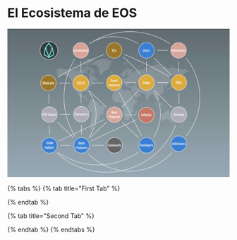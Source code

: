 # El Ecosistema de EOS

![Interacci&#xF3;n de los diferentes Actores y Componentes de EOS.IO](.gitbook/assets/image%20%2823%29.png)

{% tabs %}
{% tab title="First Tab" %}

{% endtab %}

{% tab title="Second Tab" %}

{% endtab %}
{% endtabs %}



